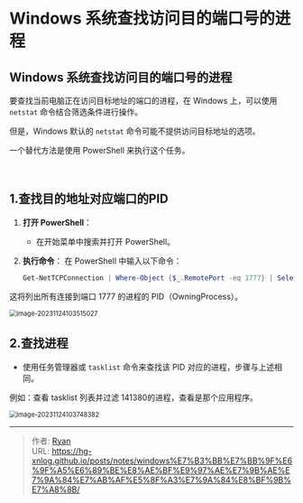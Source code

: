 # Windows 系统查找访问目的端口号的进程


## Windows 系统查找访问目的端口号的进程



要查找当前电脑正在访问目标地址的端口的进程，在 Windows 上，可以使用 `netstat` 命令结合筛选条件进行操作。

但是，Windows 默认的 `netstat` 命令可能不提供访问目标地址的选项。

一个替代方法是使用 PowerShell 来执行这个任务。

<br>



## 1.查找目的地址对应端口的PID

1. **打开 PowerShell**：

   - 在开始菜单中搜索并打开 PowerShell。

2. **执行命令**： 在 PowerShell 中输入以下命令：

   ```powershell
   Get-NetTCPConnection | Where-Object {$_.RemotePort -eq 1777} | Select-Object OwningProcess
   ```

这将列出所有连接到端口 1777 的进程的 PID（OwningProcess）。

<img src="https://cdn1.ryanxin.live/image-20231124103515027.png" alt="image-20231124103515027" style="zoom:80%;" />



<br>



## 2.查找进程

- 使用任务管理器或 `tasklist` 命令来查找该 PID 对应的进程，步骤与上述相同。

例如：查看 tasklist 列表并过滤 141380的进程，查看是那个应用程序。

<img src="https://cdn1.ryanxin.live/image-20231124103748382.png" alt="image-20231124103748382" style="zoom:80%;" />



---

> 作者: [Ryan](https://github.com/ryanxin7)  
> URL: https://hg-xnlog.github.io/posts/notes/windows%E7%B3%BB%E7%BB%9F%E6%9F%A5%E6%89%BE%E8%AE%BF%E9%97%AE%E7%9B%AE%E7%9A%84%E7%AB%AF%E5%8F%A3%E7%9A%84%E8%BF%9B%E7%A8%8B/  

